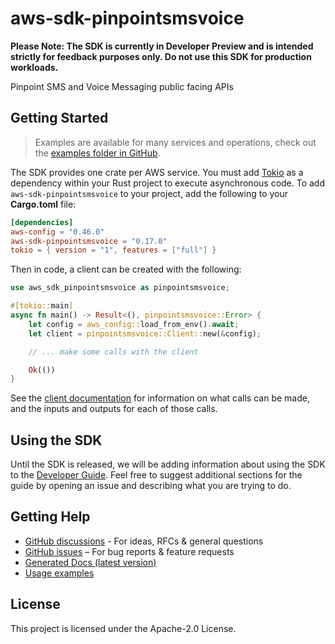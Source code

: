 # aws-sdk-pinpointsmsvoice

**Please Note: The SDK is currently in Developer Preview and is intended strictly for
feedback purposes only. Do not use this SDK for production workloads.**

Pinpoint SMS and Voice Messaging public facing APIs

## Getting Started

> Examples are available for many services and operations, check out the
> [examples folder in GitHub](https://github.com/awslabs/aws-sdk-rust/tree/main/examples).

The SDK provides one crate per AWS service. You must add [Tokio](https://crates.io/crates/tokio)
as a dependency within your Rust project to execute asynchronous code. To add `aws-sdk-pinpointsmsvoice` to
your project, add the following to your **Cargo.toml** file:

```toml
[dependencies]
aws-config = "0.46.0"
aws-sdk-pinpointsmsvoice = "0.17.0"
tokio = { version = "1", features = ["full"] }
```

Then in code, a client can be created with the following:

```rust
use aws_sdk_pinpointsmsvoice as pinpointsmsvoice;

#[tokio::main]
async fn main() -> Result<(), pinpointsmsvoice::Error> {
    let config = aws_config::load_from_env().await;
    let client = pinpointsmsvoice::Client::new(&config);

    // ... make some calls with the client

    Ok(())
}
```

See the [client documentation](https://docs.rs/aws-sdk-pinpointsmsvoice/latest/aws_sdk_pinpointsmsvoice/client/struct.Client.html)
for information on what calls can be made, and the inputs and outputs for each of those calls.

## Using the SDK

Until the SDK is released, we will be adding information about using the SDK to the
[Developer Guide](https://docs.aws.amazon.com/sdk-for-rust/latest/dg/welcome.html). Feel free to suggest
additional sections for the guide by opening an issue and describing what you are trying to do.

## Getting Help

* [GitHub discussions](https://github.com/awslabs/aws-sdk-rust/discussions) - For ideas, RFCs & general questions
* [GitHub issues](https://github.com/awslabs/aws-sdk-rust/issues/new/choose) – For bug reports & feature requests
* [Generated Docs (latest version)](https://awslabs.github.io/aws-sdk-rust/)
* [Usage examples](https://github.com/awslabs/aws-sdk-rust/tree/main/examples)

## License

This project is licensed under the Apache-2.0 License.

